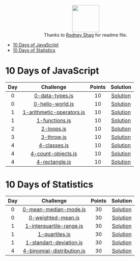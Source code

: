 
<p align="center">
  <a href="https://www.hackerrank.com/RodneyShag">
      <img height=85 src="https://d3keuzeb2crhkn.cloudfront.net/hackerrank/assets/styleguide/logo_wordmark-f5c5eb61ab0a154c3ed9eda24d0b9e31.svg">
  </a>
  <br>
  Thanks to <a target="_blank" href="https://github.com/RodneyShag/HackerRank_solutions/commits?author=RodneyShag">Rodney Shag</a> for readme file.
</p>

- [10 Days of JavaScript](#10-days-of-javascript)
- [10 Days of Statistics](#10-days-of-statistics)

# 10 Days of JavaScript

| Day | Challenge | Points | Solution
|:---:|:-------------------------------------------------------------------------------------------------------:|:------:|:---------------------------------------------------------------------------------------------------------------------------------------------------------------------------:|
|0| [0-data-types.js](https://www.hackerrank.com/challenges/js10-data-types/problem) | 10 | [Solution](/10-days-js/0-data-types.js)|
|0| [0-hello-world.js](https://www.hackerrank.com/challenges/js10-hello-world/problem) | 10 | [Solution](/10-days-js/0-hello-world.js)|
|1| [1-arithmetic-operators.js](https://www.hackerrank.com/challenges/js10-arithmetic-operators/problem) | 10 | [Solution](/10-days-js/1-arithmetic-operators.js)|
|1| [1-functions.js](https://www.hackerrank.com/challenges/js10-function/problem) | 10 | [Solution](/10-days-js/1-functions.js)|
|2| [2-loops.js](https://www.hackerrank.com/challenges/js10-loops/problem) | 10 | [Solution](/10-days-js/2-loops.js)|
|3| [3-throw.js](https://www.hackerrank.com/challenges/js10-throw/problem) | 10 | [Solution](/10-days-js/3-throw.js)|
|4| [4-classes.js](https://www.hackerrank.com/challenges/js10-class/problem) | 10 | [Solution](/10-days-js/4-classes.js)|
|4| [4-count-objects.js](https://www.hackerrank.com/challenges/js10-count-objects/problem) | 10 | [Solution](/10-days-js/4-count-objects.js)|
|4| [4-rectangle.js](https://www.hackerrank.com/challenges/js10-objects/problem) | 10 | [Solution](/10-days-js/4-rectangle.js)|

# 10 Days of Statistics

| Day | Challenge | Points | Solution
|:---:|:-------------------------------------------------------------------------------------------------------:|:------:|:---------------------------------------------------------------------------------------------------------------------------------------------------------------------------:|
|0| [0-mean-median-mode.js](https://www.hackerrank.com/challenges/s10-basic-statistics/problem) | 30 | [Solution](/10-days-statistics/0-mean-median-mode.js)|
|0| [0-weighted-mean.js](https://www.hackerrank.com/challenges/s10-weighted-mean/problem) | 30 | [Solution](/10-days-statistics/0-weighted-mean.js)|
|1| [1-interquartile-range.js](https://www.hackerrank.com/challenges/s10-interquartile-range/problem) | 30 | [Solution](/10-days-statistics/1-interquartile-range.js)|
|1| [1-quartiles.js](https://www.hackerrank.com/challenges/s10-quartiles/problem) | 30 | [Solution](/10-days-statistics/1-quartiles.js)|
|1| [1-standart-deviation.js](https://www.hackerrank.com/challenges/s10-standard-deviation/problem) | 30 | [Solution](/10-days-statistics/1-standart-deviation.js)|
|4| [4-binomial-distribution.js](https://www.hackerrank.com/challenges/s10-binomial-distribution-1/problem) | 30 | [Solution](/10-days-statistics/4-binomial-distribution.js)|
